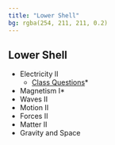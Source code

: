 ```yaml
---
title: "Lower Shell"
bg: rgba(254, 211, 211, 0.2)
---
```

## Lower Shell
* Electricity II
  * [Class Questions](electricity-2.html)*
* Magnetism I*
* Waves II
* Motion II
* Forces II
* Matter II
* Gravity and Space

